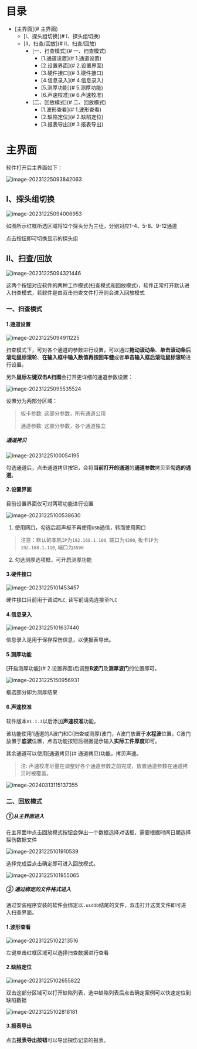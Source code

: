 # 目录

* [主界面](# 主界面)
  * [Ⅰ、探头组切换](# Ⅰ、探头组切换)
  * [Ⅱ、扫查/回放](# Ⅱ、扫查/回放)
    * [一、扫查模式](# 一、扫查模式)
      * [1.通道设置](# 1.通道设置)
      * [2.设置界面](# 2.设置界面)
      * [3.硬件接口](# 3.硬件接口)
      * [4.信息录入](# 4.信息录入)
      * [5.测厚功能](# 5.测厚功能)
      * [6.声速校准](# 6.声速校准)
    * [二、回放模式](# 二、回放模式)
      * [1.波形查看](# 1.波形查看)
      * [2.缺陷定位](# 2.缺陷定位)
      * [3.报表导出](# 3.报表导出)

# 主界面

软件打开后主界面如下：

![image-20231225093842063](./assets/image-20231225093842063.png)

## Ⅰ、探头组切换

![image-20231225094006953](./assets/image-20231225094006953.png)

如图所示红框所选区域将12个探头分为三组，分别对应1-4、5-8、9-12通道

点击按钮即可切换显示的探头组

## Ⅱ、扫查/回放

![image-20231225094321446](./assets/image-20231225094321446.png)

这两个按钮对应软件的两种工作模式(扫查模式和回放模式)，软件正常打开默认进入扫查模式，若软件是由双击扫查文件打开则会进入回放模式

### 一、扫查模式

#### 1.通道设置

![image-20231225094911225](./assets/image-20231225094911225.png)

扫查模式下，可对各个通道的参数进行设置，可以通过**拖动滚动条**、**单击滚动条后滚动鼠标滚轮**、**在输入框中输入数值再按回车健**或者**单击输入框后滚动鼠标滚轮**进行设置。

另外**鼠标左键双击A扫图**会打开更详细的通道参数设置：

![image-20231225095535524](./assets/image-20231225095535524.png)

设置分为两部分区域：

> 板卡参数: 这部分参数，所有通道公用
>
> 通道参数: 这部分参数，各个通道独立

##### 通道拷贝

![image-20231225100054195](./assets/image-20231225100054195.png)

勾选通道后，点击通道拷贝按钮，会将**当前打开的通道**的**通道参数**拷贝至**勾选的通道**。

#### 2.设置界面

目前设置界面仅可对两项功能进行设置

![image-20231225100538630](./assets/image-20231225100538630.png)

1. 使用网口，勾选后超声板不再使用`USB`通信，转而使用网口

> 注意：默认的本机`IP`为`192.168.1.100`, 端口为`4200`, 板卡`IP`为`192.168.1.110`, 端口为`3500`
2. 勾选测厚选项框，可开启测厚功能


#### 3.硬件接口

![image-20231225101453457](./assets/image-20231225101453457.png)

硬件接口目前用于调试`PLC`, 读写前请先连接至`PLC`

#### 4.信息录入

![image-20231225101637440](./assets/image-20231225101637440.png)

信息录入是用于保存探伤信息，以便报表导出。

#### 5.测厚功能

[开启测厚功能](# 2.设置界面)后调整**B波门**及**测厚波门**的位置即可。

![image-20231225150956931](./assets/image-20231225150956931.png)

框选部分即为测厚结果

#### 6.声速校准

软件版本`V1.1.3`以后添加**声速校准**功能，

该功能使用1通道的A波门和C(扫查或测厚)波门，A波门放置于**水程波**位置，C波门放置于**底波**位置，点击功能按钮后根据提示输入**实际工件厚度**即可。

其余通道可以使用[通道拷贝](# 通道拷贝)功能，拷贝声速。

>  注: 声速校准尽量在调整好各个通道参数之前完成，放置通道参数在通道拷贝时被覆盖。

![image-20240313115137355](./assets/image-20240313115137355.png)

### 二、回放模式

##### ①从主界面进入

在主界面中点击回放模式按钮会弹出一个数据选择对话框，需要根据时间日期选择探伤数据文件

![image-20231225101910539](./assets/image-20231225101910539.png)

选择完成后点击确定即可进入回放模式。

![image-20231225101955065](./assets/image-20231225101955065.png)

##### ② 通过绑定的文件格式进入

通过安装程序安装的软件会绑定以`.usddb`结尾的文件，双击打开这类文件即可进入扫查界面。

#### 1.波形查看

![image-20231225102213516](./assets/image-20231225102213516.png)

左键单击红框区域可以选择扫查数据进行查看

#### 2.缺陷定位

![image-20231225102655822](./assets/image-20231225102655822.png)

双击这部分区域可以打开缺陷列表，选中缺陷列表后点击确定案例可以快速定位到缺陷数据

![image-20231225102818181](./assets/image-20231225102818181.png)

#### 3.报表导出

点击**报表导出按钮**可以导出探伤记录的报表。


